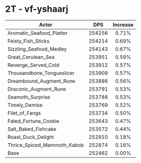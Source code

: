 # 2T - vf-yshaarj
| Actor | DPS | Increase |
|---|:---:|:---:|
|Aromatic_Seafood_Platter|254256|0.71%|
|Feisty_Fish_Sticks|254214|0.69%|
|Sizzling_Seafood_Medley|254143|0.67%|
|Great_Cerulean_Sea|253951|0.59%|
|Revenge_Served_Cold|253912|0.57%|
|Thousandbone_Tongueslicer|253909|0.57%|
|Dreambound_Augment_Rune|253886|0.56%|
|Draconic_Augment_Rune|253791|0.53%|
|Seamoth_Surprise|253788|0.53%|
|Timely_Demise|253769|0.52%|
|Filet_of_Fangs|253734|0.50%|
|Fated_Fortune_Cookie|253643|0.47%|
|Salt_Baked_Fishcake|253572|0.44%|
|Roast_Duck_Delight|252910|0.18%|
|Thrice_Spiced_Mammoth_Kabob|252874|0.16%|
|Base|252462|0.00%|
